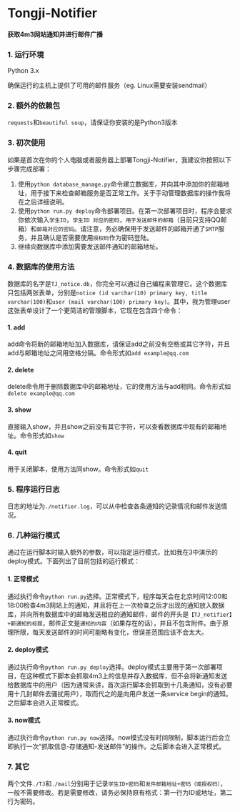 # Tongji-Notifier
#### 获取4m3网站通知并进行邮件广播

  

### 1. 运行环境

Python 3.x  

确保运行的主机上提供了可用的邮件服务（eg. Linux需要安装sendmail）

  

### 2. 额外的依赖包

`requests`和`beautiful soup`，请保证你安装的是Python3版本

  

### 3. 初次使用

如果是首次在你的个人电脑或者服务器上部署Tongji-Notifier，我建议你按照以下步骤完成部署：

1. 使用`python database_manage.py`命令建立数据库，并向其中添加你的邮箱地址，用于接下来检查邮箱服务是否正常工作。关于手动管理数据库的操作我将在之后详细说明。
2. 使用`python run.py deploy`命令部署项目。在第一次部署项目时，程序会要求你依次输入`学生ID`，`学生ID 对应的密码`，`用于发送邮件的邮箱`（目前只支持QQ邮箱）和`邮箱对应的密码`。请注意，务必确保用于发送邮件的邮箱开通了`SMTP`服务，并且确认是否需要使用`授权码`作为密码登陆。
3. 继续向数据库中添加需要发送邮件通知的邮箱地址。


  


### 4. 数据库的使用方法

数据库的名字是`TJ_notice.db`，你完全可以通过自己编程来管理它。这个数据库只包括两张表单，分别是`notice (id varchar(10) primary key, title varchar(100)`和`user (mail varchar(100) primary key)`。其中，我为管理user这张表单设计了一个更简洁的管理脚本，它现在包含四个命令：

#### 1. add

add命令将新的邮箱地址加入数据库，请保证add之前没有空格或其它字符，并且add与邮箱地址之间用空格分隔。命令形式如`add example@qq.com`

#### 2. delete

delete命令用于删除数据库中的邮箱地址，它的使用方法与add相同。命令形式如`delete example@qq.com`

#### 3. show

直接输入show，并且show之前没有其它字符，可以查看数据库中现有的邮箱地址。命令形式如`show`

#### 4. quit

用于关闭脚本，使用方法同show。命令形式如`quit`

  

### 5. 程序运行日志

日志的地址为`./notifier.log`，可以从中检查各条通知的记录情况和邮件发送情况。

  

### 6. 几种运行模式

通过在运行脚本时输入额外的参数，可以指定运行模式，比如我在3中演示的deploy模式。下面列出了目前包括的运行模式：

#### 1. 正常模式

通过执行命令`python run.py`选择。正常模式下，程序每天会在北京时间12:00和18:00检查4m3网站上的通知，并且将在上一次检查之后才出现的通知放入数据库，并向所有数据库中的邮箱发送相应的通知邮件，邮件的开头是`【TJ_notifier】+新通知的标题`，邮件正文是`通知的内容`（如果存在的话），并且不包含附件。由于原理所限，每天发送邮件的时间可能略有变化，但误差范围应该不会太大。

#### 2. deploy模式

通过执行命令`python run.py deploy`选择。deploy模式主要用于第一次部署项目，在这种模式下脚本会抓取4m3上的信息并存入数据库，但不会将新通知发送给数据库中的用户（因为通常来讲，首次运行脚本会抓取到十几条通知，没有必要用十几封邮件去骚扰用户），取而代之的是向用户发送一条service begin的通知。之后脚本会进入正常模式。

#### 3. now模式

通过执行命令`python run.py now`选择。now模式没有时间限制，脚本运行后会立即执行一次“抓取信息-存储通知-发送邮件”的操作。之后脚本会进入正常模式。

  

### 7. 其它

两个文件`./TJ`和`./mail`分别用于记录`学生ID+密码`和`发件邮箱地址+密码（或授权码）`，一般不需要修改。若是需要修改，请务必保持原有格式：第一行为ID或地址，第二行为密码。

